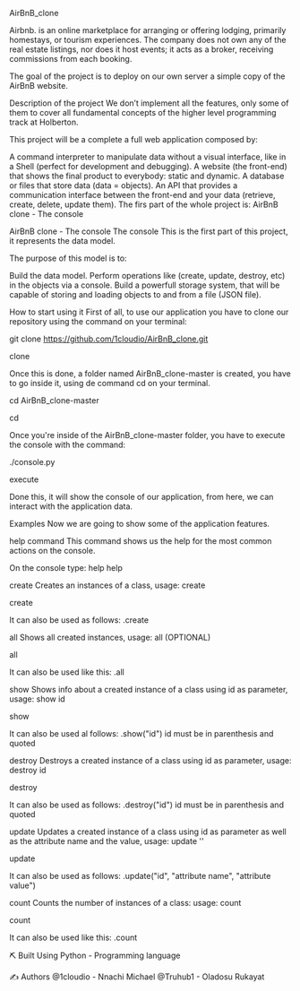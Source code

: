 AirBnB_clone

Airbnb. is an online marketplace for arranging or offering lodging, primarily homestays, or tourism experiences. The company does not own any of the real estate listings, nor does it host events; it acts as a broker, receiving commissions from each booking.

The goal of the project is to deploy on our own server a simple copy of the AirBnB website.

Description of the project
We don’t implement all the features, only some of them to cover all fundamental concepts of the higher level programming track at Holberton.

This project will be a complete a full web application composed by:

A command interpreter to manipulate data without a visual interface, like in a Shell (perfect for development and debugging).
A website (the front-end) that shows the final product to everybody: static and dynamic.
A database or files that store data (data = objects).
An API that provides a communication interface between the front-end and your data (retrieve, create, delete, update them).
The firs part of the whole project is: AirBnB clone - The console

AirBnB clone - The console
The console This is the first part of this project, it represents the data model.

The purpose of this model is to:

Build the data model.
Perform operations like (create, update, destroy, etc) in the objects via a console.
Build a powerfull storage system, that will be capable of storing and loading objects to and from a file (JSON file).

How to start using it
First of all, to use our application you have to clone our repository using the command on your terminal:

git clone https://github.com/1cloudio/AirBnB_clone.git

clone

Once this is done, a folder named AirBnB_clone-master is created, you have to go inside it, using de command cd on your terminal.

cd AirBnB_clone-master

cd

Once you're inside of the AirBnB_clone-master folder, you have to execute the console with the command:

./console.py

execute

Done this, it will show the console of our application, from here, we can interact with the application data.

Examples
Now we are going to show some of the application features.

help command
This command shows us the help for the most common actions on the console.

On the console type: help help

create
Creates an instances of a class, usage: create <ClassName>

create

It can also be used as follows: <ClassName>.create

all
Shows all created instances, usage: all (OPTIONAL)<ClassName>

all

It can also be used like this: <ClassName>.all

show
Shows info about a created instance of a class using id as parameter, usage: show <ClassName> id

show

It can also be used al follows: <ClassName>.show("id") id must be in parenthesis and quoted

destroy
Destroys a created instance of a class using id as parameter, usage: destroy <ClassName> id

destroy

It can also be used as follows: <ClassName>.destroy("id") id must be in parenthesis and quoted

update
Updates a created instance of a class using id as parameter as well as the attribute name and the value, usage: update <ClassName> <attribute name> '<attribute value>'

update

It can also be used as follows: <ClassName>.update("id", "attribute name", "attribute value")

count
Counts the number of instances of a class: usage: count <ClassName>

count

It can also be used like this: <ClassName>.count

⛏️ Built Using
Python - Programming language

  ✍️ Authors
@1cloudio - Nnachi Michael
@Truhub1 - Oladosu Rukayat
